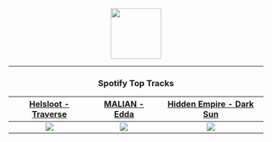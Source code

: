 <p align="center">
  <a href="https://www.tobiasmichael.de">
    <img src="https://tobiasmichael.de/assets/logo.gif" width="100" height="100"/>
  </a>
</p>

---

<h3 align="center">Spotify Top Tracks</h3>

[Helsloot - Traverse](https://open.spotify.com/track/2B5hZGO9YCq295oiMRlXAn)|[MALIAN - Edda](https://open.spotify.com/track/6lwT3rAbt3URHwxDwdN8sn)|[Hidden Empire - Dark Sun](https://open.spotify.com/track/4Rlbt7DrxqHqT2gSAOVbLe)
:---:|:----:|:----:
<img src="https://i.scdn.co/image/ab67616d00001e02c853b1d18ada778d4ae75baa"/>|<img src="https://i.scdn.co/image/ab67616d00001e02856cf59553e0b5bb7a52acb9"/>|<img src="https://i.scdn.co/image/ab67616d00001e0294eefedd42e82fbcb13ddf9b"/>